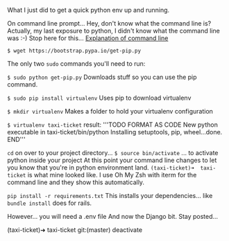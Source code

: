 What I just did to get a quick python env up and running.

On command line prompt...
Hey, don't know what the command line is? Actually, my last exposure to python, I didn't know what the command line was :-)
Stop here for this... [Explanation of command line](link-to-post)

`$ wget https://bootstrap.pypa.io/get-pip.py`

The only two `sudo` commands you'll need to run:

`$ sudo python get-pip.py`
Downloads stuff so you can use the pip command.

`$ sudo pip install virtualenv`
Uses pip to download virtualenv

 `$ mkdir virtualenv`
Makes a folder to hold your virtualenv configuration

 `$ virtualenv taxi-ticket`
result:
 '''TODO FORMAT AS CODE
	New python executable in taxi-ticket/bin/python
	Installing setuptools, pip, wheel...done.
	END'''

`cd` on over to your project directory...
`$ source bin/activate`
... to activate python inside your project
At this point your command line changes to let you know that you're in python environment land.
`(taxi-ticket)➜  taxi-ticket` is what mine looked like. I use Oh My Zsh with iterm for the command line and they show this automatically.

`pip install -r requirements.txt`
This installs your dependencies... like `bundle install` does for rails.

However... you will need a .env file
And now the Django bit. Stay posted...

(taxi-ticket)➜  taxi-ticket git:(master) deactivate
